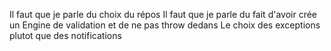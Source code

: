 Il faut que je parle du choix du répos
Il faut que je parle du fait d'avoir crée un Engine de validation et de ne pas throw dedans
Le choix des exceptions plutot que des notifications